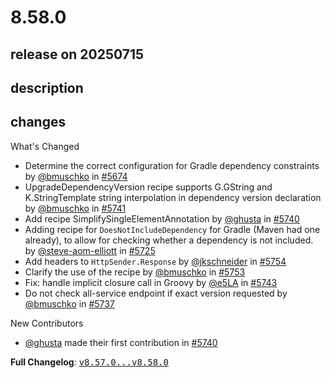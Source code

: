 # 8.58.0

## release on 20250715
## description
## changes
What's Changed

* Determine the correct configuration for Gradle dependency constraints by <a class="user-mention notranslate" data-hovercard-type="user" data-hovercard-url="/users/bmuschko/hovercard" data-octo-click="hovercard-link-click" data-octo-dimensions="link_type:self" href="https://github.com/bmuschko">@bmuschko</a> in <a class="issue-link js-issue-link" data-error-text="Failed to load title" data-id="3176591531" data-permission-text="Title is private" data-url="https://github.com/openrewrite/rewrite/issues/5674" data-hovercard-type="pull_request" data-hovercard-url="/openrewrite/rewrite/pull/5674/hovercard" href="https://github.com/openrewrite/rewrite/pull/5674">#5674</a>
* UpgradeDependencyVersion recipe supports G.GString and K.StringTemplate string interpolation in dependency version declaration by <a class="user-mention notranslate" data-hovercard-type="user" data-hovercard-url="/users/bmuschko/hovercard" data-octo-click="hovercard-link-click" data-octo-dimensions="link_type:self" href="https://github.com/bmuschko">@bmuschko</a> in <a class="issue-link js-issue-link" data-error-text="Failed to load title" data-id="3220322355" data-permission-text="Title is private" data-url="https://github.com/openrewrite/rewrite/issues/5741" data-hovercard-type="pull_request" data-hovercard-url="/openrewrite/rewrite/pull/5741/hovercard" href="https://github.com/openrewrite/rewrite/pull/5741">#5741</a>
* Add recipe SimplifySingleElementAnnotation by <a class="user-mention notranslate" data-hovercard-type="user" data-hovercard-url="/users/ghusta/hovercard" data-octo-click="hovercard-link-click" data-octo-dimensions="link_type:self" href="https://github.com/ghusta">@ghusta</a> in <a class="issue-link js-issue-link" data-error-text="Failed to load title" data-id="3218419184" data-permission-text="Title is private" data-url="https://github.com/openrewrite/rewrite/issues/5740" data-hovercard-type="pull_request" data-hovercard-url="/openrewrite/rewrite/pull/5740/hovercard" href="https://github.com/openrewrite/rewrite/pull/5740">#5740</a>
* Adding recipe for <code>DoesNotIncludeDependency</code> for Gradle (Maven had one already), to allow for checking whether a dependency is not included. by <a class="user-mention notranslate" data-hovercard-type="user" data-hovercard-url="/users/steve-aom-elliott/hovercard" data-octo-click="hovercard-link-click" data-octo-dimensions="link_type:self" href="https://github.com/steve-aom-elliott">@steve-aom-elliott</a> in <a class="issue-link js-issue-link" data-error-text="Failed to load title" data-id="3210283864" data-permission-text="Title is private" data-url="https://github.com/openrewrite/rewrite/issues/5725" data-hovercard-type="pull_request" data-hovercard-url="/openrewrite/rewrite/pull/5725/hovercard" href="https://github.com/openrewrite/rewrite/pull/5725">#5725</a>
* Add headers to <code>HttpSender.Response</code> by <a class="user-mention notranslate" data-hovercard-type="user" data-hovercard-url="/users/jkschneider/hovercard" data-octo-click="hovercard-link-click" data-octo-dimensions="link_type:self" href="https://github.com/jkschneider">@jkschneider</a> in <a class="issue-link js-issue-link" data-error-text="Failed to load title" data-id="3230495290" data-permission-text="Title is private" data-url="https://github.com/openrewrite/rewrite/issues/5754" data-hovercard-type="pull_request" data-hovercard-url="/openrewrite/rewrite/pull/5754/hovercard" href="https://github.com/openrewrite/rewrite/pull/5754">#5754</a>
* Clarify the use of the recipe by <a class="user-mention notranslate" data-hovercard-type="user" data-hovercard-url="/users/bmuschko/hovercard" data-octo-click="hovercard-link-click" data-octo-dimensions="link_type:self" href="https://github.com/bmuschko">@bmuschko</a> in <a class="issue-link js-issue-link" data-error-text="Failed to load title" data-id="3229904856" data-permission-text="Title is private" data-url="https://github.com/openrewrite/rewrite/issues/5753" data-hovercard-type="pull_request" data-hovercard-url="/openrewrite/rewrite/pull/5753/hovercard" href="https://github.com/openrewrite/rewrite/pull/5753">#5753</a>
* Fix: handle implicit closure call in Groovy by <a class="user-mention notranslate" data-hovercard-type="user" data-hovercard-url="/users/e5LA/hovercard" data-octo-click="hovercard-link-click" data-octo-dimensions="link_type:self" href="https://github.com/e5LA">@e5LA</a> in <a class="issue-link js-issue-link" data-error-text="Failed to load title" data-id="3223533549" data-permission-text="Title is private" data-url="https://github.com/openrewrite/rewrite/issues/5743" data-hovercard-type="pull_request" data-hovercard-url="/openrewrite/rewrite/pull/5743/hovercard" href="https://github.com/openrewrite/rewrite/pull/5743">#5743</a>
* Do not check all-service endpoint if exact version requested by <a class="user-mention notranslate" data-hovercard-type="user" data-hovercard-url="/users/bmuschko/hovercard" data-octo-click="hovercard-link-click" data-octo-dimensions="link_type:self" href="https://github.com/bmuschko">@bmuschko</a> in <a class="issue-link js-issue-link" data-error-text="Failed to load title" data-id="3217124270" data-permission-text="Title is private" data-url="https://github.com/openrewrite/rewrite/issues/5737" data-hovercard-type="pull_request" data-hovercard-url="/openrewrite/rewrite/pull/5737/hovercard" href="https://github.com/openrewrite/rewrite/pull/5737">#5737</a>

New Contributors

* <a class="user-mention notranslate" data-hovercard-type="user" data-hovercard-url="/users/ghusta/hovercard" data-octo-click="hovercard-link-click" data-octo-dimensions="link_type:self" href="https://github.com/ghusta">@ghusta</a> made their first contribution in <a class="issue-link js-issue-link" data-error-text="Failed to load title" data-id="3218419184" data-permission-text="Title is private" data-url="https://github.com/openrewrite/rewrite/issues/5740" data-hovercard-type="pull_request" data-hovercard-url="/openrewrite/rewrite/pull/5740/hovercard" href="https://github.com/openrewrite/rewrite/pull/5740">#5740</a>

<strong>Full Changelog</strong>: <a class="commit-link" href="https://github.com/openrewrite/rewrite/compare/v8.57.0...v8.58.0"><tt>v8.57.0...v8.58.0</tt></a>

